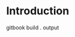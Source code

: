 # Introduction
gitbook build . output

<link rel="stylesheet" href="//unpkg.com/gitalk@1.5.0/dist/gitalk.css">
<script src="//unpkg.com/gitalk@1.5.0/dist/gitalk.min.js"></script>
<div id="gitalk-container"></div>
<script>
    var gitalk = new Gitalk({
    clientID: '2eb19afceda708b27e64', // GitHub Application Client ID
    clientSecret: '36aedb5a30321626a8631689fee5fafd5929f612', // GitHub Application Client Secret
    repo: 'book'      // 存放评论的仓库
    owner: 'yulilong',          // 仓库的创建者，
    admin: ['yulilong'],        // 如果仓库有多个人可以操作，那么在这里以数组形式写出
    id: location.pathname,      // 用于标记评论是哪个页面的，确保唯一，并且长度小于50
    })
    gitalk.render('gitalk-container');    // 渲染Gitalk评论组件
 </script>
